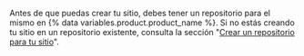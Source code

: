 Antes de que puedas crear tu sitio, debes tener un repositorio para el mismo en {% data variables.product.product_name %}. Si no estás creando tu sitio en un repositorio existente, consulta la sección "[Crear un repositorio para tu sitio](#creating-a-repository-for-your-site)".

